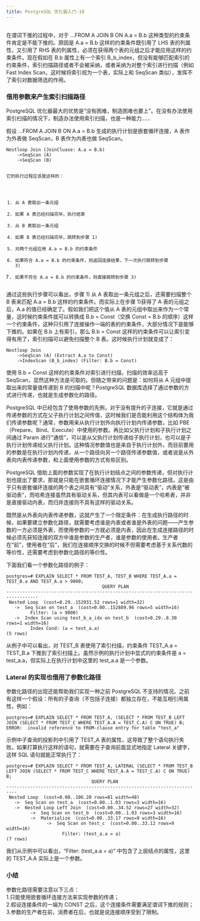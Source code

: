 ```yaml
---
title: PostgreSQL 优化器入门-18
---
```

<article id="topicContainer" class="column_content"><h2 class="topic_title"></h2><div><p>在谓词下推的过程中，对于 …FROM A JOIN B ON A.a = B.b 这种类型的约束条件肯定是不能下推的。原因是 A.a = B.b 这样的约束条件既引用了 LHS 表的列属性，又引用了 RHS 表的列属性，必须在获得两个表的元组之后才能应用这样的约束条件。现在假如在 B.b 属性上有一个索引 B_b_index，但没有能够匹配索引的约束条件，索引扫描路径或者不会被采纳，或者采纳为对整个索引进行扫描（例如 Fast Index Scan，这时候将索引视为一个表，实际上和 SeqScan 类似），发挥不了索引对数据筛选的作用。</p>
<h3 id="">借用参数来产生索引扫描路径</h3>
<p>PostgreSQL 优化器最大的优势是“没有困难，制造困难也要上”。在没有办法使用索引扫描的情况下，制造办法使用索引扫描，也是一种能力......</p>
<p>假设 …FROM A JOIN B ON A.a = B.b 生成的执行计划是嵌套循环连接，A 表作为外表做 SeqScan，B 表作为内表也做 SeqScan。</p>
<pre><code>Nestloop Join (JoinCluase: A.a = B.b)
    -&gt;SeqScan (A)
    -&gt;SeqScan (B)

它的执行过程应该是这样的：
1)    从 A 表取出一条元组
2)    如果 A 表已经扫描完毕，执行结束
3)    从 B 表取出一条元组
4)    如果 B 表已经扫描完毕，跳转到步骤 1)
5)    对两个元组应用 A.a = B.b 的约束条件
6)    如果符合 A.a = B.b 的约束条件，则返回连接结果，下一次执行跳转到步骤 3)
7)    如果不符合 A.a = B.b 的约束条件，则直接跳转到步骤 3)
</code></pre>
<p>通过这些执行步骤可以看出，步骤 1) 从 A 表取出一条元组之后，还需要扫描整个 B 表来匹配 A.a = B.b 这样的约束条件。而实际上在步骤 1)获得了 A 表的元组之后，A.a 的值已经确定了。假如我们把这个值从 A 表的元组中取出来作为一个常量，这时候约束条件就可以转换成 B.b = Const（交换 Const = B.b 的顺序）这样一个约束条件，这种只引用了连接操作一端的表的约束条件，大部分情况下是能够下推的。如果在 B.b 上有索引，那么 B.b = Const 这样的约束条件可以让索引变得有用了，索引扫描可以避免扫描整个 B 表。这时候执行计划就变成了：</p>
<pre><code>Nestloop Join
    -&gt;SeqScan (A) (Extract A.a to Const)
    -&gt;IndexScan (B_b_index) (Filter: B.b = Const)
</code></pre>
<p>使用 B.b = Const 这样的约束条件对索引进行扫描，扫描的效率远高于 SeqScan，显然这种方法是可取的。但随之带来的问题是：如何将从 A 元组中提取出来的常量值传递到 B 的扫描中呢？PostgreSQL 数据库选择了通过参数的方式进行传递，也就是生成参数化的路径。</p>
<p>PostgreSQL 中已经包含了使用参数的先例，对于没有提升的子连接，它就是通过传递参数的方式在父子执行计划之间传值，这时候我们是否能利用这个结构体为我们传递参数呢？通常，参数用来从执行计划外向执行计划内传递参数，比如 PBE（Prepare、Bind、Execute）中使用的参数。再比如父执行计划和子执行计划之间通过 Param 进行“通信”，可以是从父执行计划传递给子执行计划，也可以是子执行计划传递给父执行计划。这种情况参数值也是来自于执行计划外，而目前要用的参数是在执行计划内传递，从一个路径向另一个路径传递参数值，或者说是从外表向内表传递参数，和上面使用参数的方式有些区别。</p>
<p>PostgreSQL 借助上面的参数实现了在执行计划结点之间的参数传递，但对执行计划也提出了要求，那就是只能在嵌套循环连接情况下才能产生参数化路径。这是由于只有嵌套循环连接的两个表之间具有“驱动”关系，外表是“驱动表”，内表是“被驱动表”，而哈希连接虽然具有驱动关系，但其内表可以看做是一个哈希表，并非是直接驱动内表，而归并连接则不具有这样的驱动关系。</p>
<p>既然是从外表向内表传递参数，这就产生了一个限定条件：在生成执行路径的时候，如果要建立参数化路径，就需要考虑谁是内表或者谁是外表的问题——产生参数的一方必须是外表，而使用参数的一方就必须是内表，因此在生成连接路径的时候必须先获知连接的双方中谁是参数的生产者，谁是参数的使用者。生产者在“前”，使用者在“后”，我们在连接顺序交换的时候不但需要考虑基于关系代数的等价性，还需要考虑到参数化路径的等价性。</p>
<p>下面我们看一个参数化路径的例子：</p>
<pre><code>postgres=# EXPLAIN SELECT * FROM TEST_A, TEST_B WHERE TEST_A.a = TEST_B.a AND TEST_A.a &gt; 9000;
                                    QUERY PLAN
----------------------------------------------------------------------------------
 Nested Loop  (cost=0.29..152931.52 rows=1 width=32)
   -&gt;  Seq Scan on test_a  (cost=0.00..152889.96 rows=5 width=16)
         Filter: (a &gt; 9000)
   -&gt;  Index Scan using test_b_a_idx on test_b  (cost=0.29..8.30 rows=1 width=16)
         Index Cond: (a = test_a.a)
(5 rows)
</code></pre>
<p>从例子中可以看出，对 TEST_B 表使用了索引扫描，约束条件 TEST_A.a = TEST_B.a 下推到了索引扫描上。虽然示例的执行计划中显式的约束条件是 a = test_a.a，但实际上在执行计划中这里的 test_a.a 是一个参数。</p>
<h3 id="lateral">Lateral 的实现也借用了参数化路径</h3>
<p>参数化路径的出现还能帮助我们实现一种之前 PostgreSQL 不支持的情况。之前有这样一个假设：所有的子查询（不包括子连接）都独立存在，不能互相引用属性，例如：</p>
<pre><code>postgres=# EXPLAIN SELECT * FROM TEST_A, (SELECT * FROM TEST_B LEFT JOIN (SELECT * FROM TEST_C WHERE TEST_A.A = TEST_C.A) C ON TRUE) B;
ERROR:  invalid reference to FROM-clause entry for table "test_a"
</code></pre>
<p>示例中子查询的投影列中引用了 TEST_A 表的属性，这导致了整个语句执行失败。如果打算执行这样的语句，就需要在子查询前面显式地指定 Lateral 关键字，这样 SQL 语句就能正常执行了：</p>
<pre><code>postgres=# EXPLAIN SELECT * FROM TEST_A, LATERAL (SELECT * FROM TEST_B LEFT JOIN (SELECT * FROM TEST_C WHERE TEST_A.A = TEST_C.A) C ON TRUE) B;
                                QUERY PLAN
--------------------------------------------------------------------------
 Nested Loop  (cost=0.00..106.20 rows=81 width=48)
   -&gt;  Seq Scan on test_a  (cost=0.00..1.03 rows=3 width=16)
   -&gt;  Nested Loop Left Join  (cost=0.00..34.52 rows=27 width=32)
         -&gt;  Seq Scan on test_b  (cost=0.00..1.03 rows=3 width=16)
         -&gt;  Materialize  (cost=0.00..33.17 rows=9 width=16)
               -&gt;  Seq Scan on test_c  (cost=0.00..33.12 rows=9 width=16)
                     Filter: (test_a.a = a)
(7 rows)
</code></pre>
<p>我们从示例中可以看出，“Filter: (test_a.a = a)” 中包含了上层结点的属性，这里的 TEST_A.A 实际上是一个参数。</p>
<h3 id="-1">小结</h3>
<p>参数化路径需要注意以下三点：<br />
1.只能使用嵌套循环连接方法来实现参数的传递；<br />
2.假设连接条件的一端为 CONST 之后，这个连接条件需要满足谓词下推的规则；<br />
3.参数的生产者在前，消费者在后，也就是说连接顺序受到了限制。</p></div></article>
